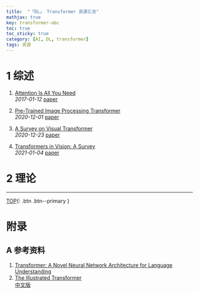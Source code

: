 ```yaml
---
title:  "「DL」 Transformer 资源汇总"
mathjax: true
key: transformer-abc
toc: true
toc_sticky: true
category: [AI, DL, transformer]
tags: 资源
---
```

<span id='head'></span>  

<!--more-->


# 1 综述
1. [Attention Is All You Need](http://cn.arxiv.org/abs/1706.03762)    
*2017-01-12* [paper](https://arxiv.org/abs/1706.03762)    

1. [Pre-Trained Image Processing Transformer](http://cn.arxiv.org/abs/2012.00364)    
*2020-12-01* [paper](https://arxiv.org/abs/2012.00364)     

1. [A Survey on Visual Transformer](http://cn.arxiv.org/abs/2012.12556)    
*2020-12-23* [paper](https://arxiv.org/abs/2012.12556)    

1. [Transformers in Vision: A Survey](http://cn.arxiv.org/abs/2101.01169)    
*2021-01-04* [paper](https://arxiv.org/abs/2101.01169)    



# 2 理论



-------------------  
[TOP](#head){: .btn .btn--primary }


# 附录
## A 参考资料
1. [Transformer: A Novel Neural Network Architecture for Language Understanding](https://ai.googleblog.com/2017/08/transformer-novel-neural-network.html)    
1. [The Illustrated Transformer](http://jalammar.github.io/illustrated-transformer/)     
[中文版](https://zhuanlan.zhihu.com/p/48508221)    
